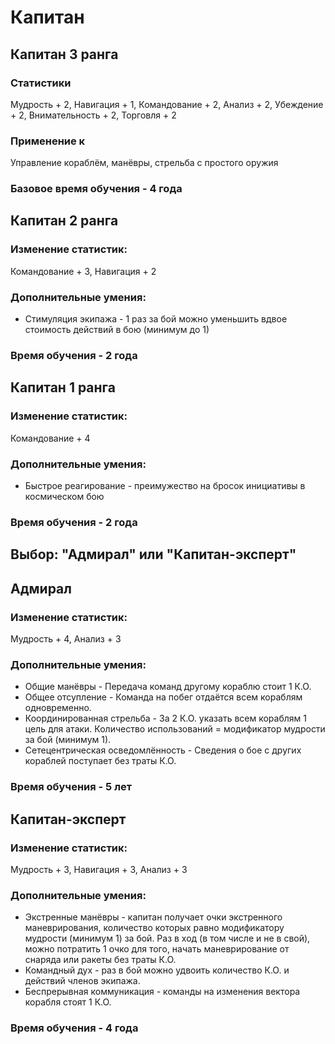 # Капитан

## Капитан 3 ранга

### Статистики
  Мудрость + 2, Навигация + 1, Командование + 2, Анализ + 2, Убеждение + 2, Внимательность + 2, Торговля + 2
### Применение к
  Управление кораблём, манёвры, стрельба с простого оружия
### Базовое время обучения - 4 года

## Капитан 2 ранга
###  Изменение статистик:
Командование + 3, Навигация + 2
###  Дополнительные умения:
* Стимуляция экипажа - 1 раз за бой можно уменьшить вдвое стоимость действий в бою (минимум до 1)
###  Время обучения - 2 года

## Капитан 1 ранга
### Изменение статистик: 
Командование + 4
### Дополнительные умения: 
* Быстрое реагирование - преимужество на бросок инициативы в космическом бою
### Время обучения - 2 года

## Выбор: "Адмирал" или "Капитан-эксперт"

## Адмирал
###  Изменение статистик:
Мудрость + 4, Анализ + 3
###  Дополнительные умения:
* Общие манёвры - Передача команд другому кораблю стоит 1 К.О.
* Общее отсупление - Команда на побег отдаётся всем кораблям одновременно.
* Координированная стрельба - За 2 К.О. указать всем кораблям 1 цель для атаки. Количество использований = модификатор мудрости за бой (минимум 1).
* Сетецентрическая осведомлённость - Сведения о бое с других кораблей поступает без траты К.О.
###  Время обучения - 5 лет

## Капитан-эксперт
### Изменение статистик:
Мудрость + 3, Навигация + 3, Анализ + 3
### Дополнительные умения: 
* Экстренные манёвры - капитан получает очки экстренного маневрирования, количество которых равно модификатору мудрости (минимум 1) за бой. Раз в ход (в том числе и не в свой), можно потратить 1 очко для того, начать маневрирование от снаряда или ракеты без траты К.О.
* Командный дух - раз в бой можно удвоить количество К.О. и действий членов экипажа.
* Беспрерывная коммуникация - команды на изменения вектора корабля стоят 1 К.О.
### Время обучения - 4 года
